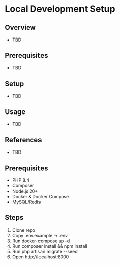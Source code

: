# Local Development Setup

## Overview
- TBD

## Prerequisites
- TBD

## Setup
- TBD

## Usage
- TBD

## References
- TBD


## Prerequisites
- PHP 8.4
- Composer
- Node.js 20+
- Docker & Docker Compose
- MySQL/Redis

## Steps
1. Clone repo
2. Copy .env.example → .env
3. Run docker-compose up -d
4. Run composer install && npm install
5. Run php artisan migrate --seed
6. Open http://localhost:8000
